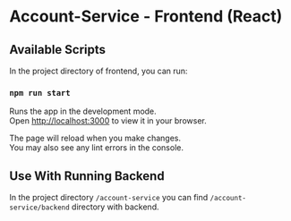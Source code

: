# Account-Service - Frontend (React)

## Available Scripts

In the project directory of frontend, you can run:

### `npm run start`

Runs the app in the development mode.\
Open [http://localhost:3000](http://localhost:3000) to view it in your browser.

The page will reload when you make changes.\
You may also see any lint errors in the console.

## Use With Running Backend

In the project directory `/account-service` you can find `/account-service/backend` directory with backend.
